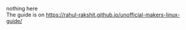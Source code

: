 nothing here <br> The guide is on 
<https://rahul-rakshit.github.io/unofficial-makers-linux-guide/>
